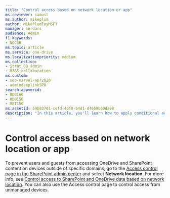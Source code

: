```yaml
---
title: "Control access based on network location or app"
ms.reviewer: samust
ms.author: mikeplum
author: MikePlumleyMSFT
manager: serdars
audience: Admin
f1.keywords:
- NOCSH
ms.topic: article
ms.service: one-drive
ms.localizationpriority: medium
ms.collection: 
- Strat_OD_admin
- M365-collaboration
ms.custom:
- seo-marvel-apr2020
- admindeeplinkSPO
search.appverid:
- ODB160
- ODB150
- MET150
ms.assetid: 59b83701-cefd-4bf8-b4d1-d4659b60da08
description: "In this article, you'll learn how to apply conditional access settings."
---
```


# Control access based on network location or app

To prevent users and guests from accessing OneDrive and SharePoint content on devices outside of specific domains, go to the <a href="https://go.microsoft.com/fwlink/?linkid=2185071" target="_blank">Access control page in the SharePoint admin center</a> and select **Network location**. For more info, see [Control access to SharePoint and OneDrive data based on network location](/sharepoint/control-access-based-on-network-location). You can also use the Access control page to control access from unmanaged devices.
